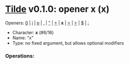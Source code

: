 
# [Tilde](./README.md) v0.1.0: opener x (x)

Openers: [0](./num.md) | [i](./inp.md) | [n](./seq.md) | [.](./more.md) | ["](./str.md) | [+](./plus.md) | **x** | [=](./eq.md) | [>](./gt.md) | [$](./var.md) | [:](./forall.md)

* Character: **x** (#6/16)
* Name: "x"
* Type: no fixed argument, but allows optional modifiers

### Operations:

